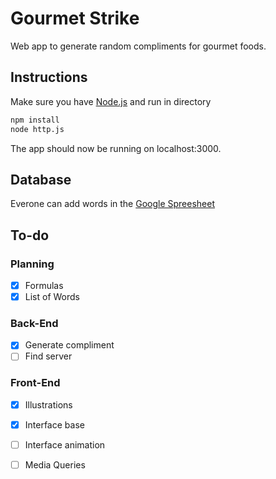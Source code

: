 # Gourmet Strike

Web app to generate random compliments for gourmet foods.

## Instructions

Make sure you have [Node.js](http://nodejs.org/) and run in directory

```sh
npm install
node http.js
```

The app should now be running on localhost:3000.

## Database

Everone can add words in the [Google Spreesheet](https://docs.google.com/spreadsheets/d/1C3lg4GdS5DGnnpCWP1KHf6FHxLuM1lR44w_AAfKXdZ4/edit?usp=sharing)

## To-do

### Planning
- [x] Formulas
- [x] List of Words

### Back-End

- [x] Generate compliment
- [ ] Find server

### Front-End
- [x] Illustrations
- [x] Interface base
- [ ] Interface animation
- [ ] Media Queries

